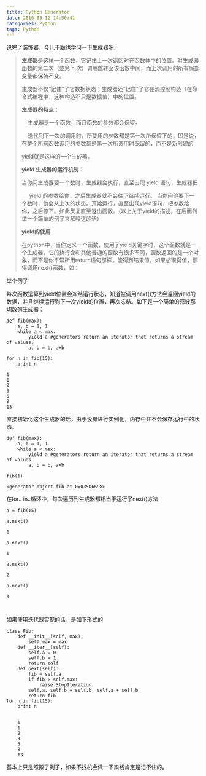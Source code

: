 ```yaml
---
title: Python Generator
date: 2016-05-12 14:50:41
categories: Python
tags: Python
---
```


说完了装饰器，今儿干脆也学习一下生成器吧..

> **生成器**是这样一个函数，它记住上一次返回时在函数体中的位置。对生成器函数的第二次（或第 n 次）调用跳转至该函数中间，而上次调用的所有局部变量都保持不变。
>
> 生成器不仅“记住”了它数据状态；生成器还“记住”了它在流控制构造（在命令式编程中，这种构造不只是数据值）中的位置。
>
> **生成器的特点**：
>
>     生成器是一个函数，而且函数的参数都会保留。
>
>     迭代到下一次的调用时，所使用的参数都是第一次所保留下的，即是说，在整个所有函数调用的参数都是第一次所调用时保留的，而不是新创建的
>
> yield就是这样的一个生成器。
>
> **yield 生成器的运行机制：**
>
> 当你问生成器要一个数时，生成器会执行，直至出现 yield 语句，生成器把 
>
>      yield 的参数给你，之后生成器就不会往下继续运行。 当你问他要下一个数时，他会从上次的状态。开始运行，直至出现yield语句，把参数给你，之后停下。如此反复直至退出函数。（以上关于yield的描述，在后面列举一个简单的例子来解释这段话）
>
> **yield的使用**：
>
> 在python中，当你定义一个函数，使用了yield关键字时，这个函数就是一个生成器，它的执行会和其他普通的函数有很多不同，函数返回的是一个对象，而不是你平常所用return语句那样，能得到结果值。如果想取得值，那得调用next()函数，如：
>
> 

<!--more-->

举个例子

每次函数运算到yield位置会冻结运行状态，知道被调用next()方法会返回yield的数据，并且继续运行到下一次yield的位置，再次冻结。如下是一个简单的菲波那切数列生成器：

```
def fib(max):  
    a, b = 1, 1  
    while a < max:  
        yield a #generators return an iterator that returns a stream of values.  
        a, b = b, a+b 
        
for n in fib(15):  
    print n  
```

    1
    1
    2
    3
    5
    8
    13

直接初始化这个生成器的话，由于没有进行实例化，内存中并不会保存运行中的状态。

```
def fib(max):  
    a, b = 1, 1  
    while a < max:  
        yield a #generators return an iterator that returns a stream of values.  
        a, b = b, a+b 
```


```
fib(1)
```




    <generator object fib at 0x035D6698>


在for.. in..循环中，每次遍历到生成器都相当于运行了next()方法

```
a = fib(15)
```

```
a.next()
```
    1
```
a.next()
```
    1
```
a.next()
```
    2
```
a.next()
```
    3
```


```

如果使用迭代器实现的话，是如下形式的

```
class Fib:  
    def __init__(self, max):  
        self.max = max  
    def __iter__(self):  
        self.a = 0  
        self.b = 1  
        return self  
    def next(self):  
        fib = self.a  
        if fib > self.max:  
            raise StopIteration  
        self.a, self.b = self.b, self.a + self.b  
        return fib 
for n in fib(15):  
    print n 


    1
    1
    2
    3
    5
    8
    13
```
基本上只是照搬了例子，如果不找机会做一下实践肯定是记不住的。
